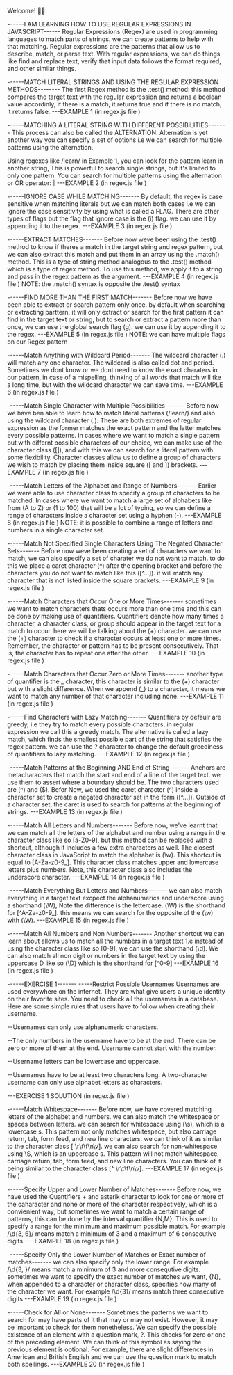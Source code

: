 Welcome! 👋😊

------I AM LEARNING HOW TO USE REGULAR EXPRESSIONS IN JAVASCRIPT------
Regular Expressions (Regex) are used in programming languages to match parts of strings. we can create patterns to help with that matching. Regular expressions are the patterns that allow us to describe, match, or parse text. With regular expressions, we can do things like find and replace text, verify that input data follows the format required, and other similar things.

------MATCH LITERAL STRINGS AND USING THE REGULAR EXPRESSION METHODS--------
The first Regex method is the .test() method: this method compares the target text with the regular expression and returns a boolean value accordinly, if there is a match, it returns true and if there is no match, it returns false.
---EXAMPLE 1 (in regex.js file )

------MATCHING A LITERAL STRING WITH DIFFERENT POSSIBILITIES-------
This process can also be called the ALTERNATION. Alternation is yet another way you can specify a set of options i.e we can search for multiple patterns using the alternation.

Using regexes like /learn/ in Example 1, you can look for the pattern learn in another string, This is powerful to search single strings, but it's limited to only one pattern. You can search for multiple patterns using the alternation or OR operator: |
---EXAMPLE 2 (in regex.js file )

------IGNORE CASE WHILE MATCHING-------
By default, the regex is case sensitive when matching literals but we can match both cases i.e we can ignore the case sensitivity by using what is called a FLAG. There are other types of flags but the flag that ignore case is the (i) flag. we can use it by appending it to the regex.
---EXAMPLE 3 (in regex.js file )

------EXTRACT MATCHES-------
Before now weve been using the .test() method to know if theres a match in the target string and regex pattern, but we can also extract this match and put them in an array using the .match() method. This is a type of string method analogous to the .test() method which is a type of regex method. To use this method, we apply it to a string and pass in the regex pattern as the argument.
---EXAMPLE 4 (in regex.js file )
NOTE: the .match() syntax is opposite the .test() syntax

------FIND MORE THAN THE FIRST MATCH-------
Before now we have been able to extract or search pattern only once. by default when searching or extracting parttern, it will only extract or search for the first pattern it can find in the target text or string, but to search or extract a pattern more than once, we can use the global search flag (g). we can use it by appending it to the regex.
---EXAMPLE 5 (in regex.js file )
NOTE: we can have multiple flags on our Regex pattern

------Match Anything with Wildcard Period-------
The wildcard character (.) will match any one character. The wildcard is also called dot and period. Sometimes we dont know or we dont need to know the exact charaters in our pattern, in case of a mispelling, thinking of all words that match will tke a long time, but with the wildcard character we can save time.
---EXAMPLE 6 (in regex.js file )

------Match Single Character with Multiple Possibilities-------
Before now we have ben able to learn how to match literal patterns (/learn/) and also using the wildcard character (.). These are both extremes of regular expression as the former matches the exact pattern and the latter matches every possible patterns. in cases where we want to match a single pattern but with differnt possible characters of our choice, we can make use of the character class ([]), and with this we can search for a literal pattern with some flexibility. Character classes allow us to define a group of characters we wish to match by placing them inside square ([ and ]) brackets.
---EXAMPLE 7 (in regex.js file )

------Match Letters of the Alphabet and Range of Numbers-------
Earlier we were able to use character class to specify a group of characters to be matched. In cases where we want to match a large set of alphabets like from (A to Z) or (1 to 100) that will be a lot of typing, so we can define a range of characters inside a character set using a hyphen (-).
---EXAMPLE 8 (in regex.js file )
NOTE: it is possible to combine a range of letters and numbers in a single character set.

------Match Not Specified Single Characters Using The Negated Character Sets-------
Before now weve been creating a set of characters we want to match, we can also specify a set of charater we do not want to match. to do this we place a caret character (^) after the opening bracket and before the characters you do not want to match like this ([^...]). it will match any character that is not listed inside the square brackets.
---EXAMPLE 9 (in regex.js file )

------Match Characters that Occur One or More Times-------
sometimes we want to match characters thats occurs more than one time and this can be done by making use of quantifiers. Quantifiers denote how many times a character, a character class, or group should appear in the target text for a match to occur. here we will be talking about the (+) character. we can use the (+) character to check if a character occurs at least one or more times. Remember, the character or pattern has to be present consecutively. That is, the character has to repeat one after the other.
---EXAMPLE 10 (in regex.js file )

------Match Characters that Occur Zero or More Times-------
another type of quantifier is the _ character, this character is similar to the (+) character but with a slight difference. When we append (_) to a character, it means we want to match any number of that character including none.
---EXAMPLE 11 (in regex.js file )

------Find Characters with Lazy Matching-------
Quantifiers by defaulr are greedy, i.e they try to match every possible characters, in regular expression we call this a greedy match. The alternative is called a lazy match, which finds the smallest possible part of the string that satisfies the regex pattern. we can use the ? character to change the default greediness of quantifiers to lazy matching.
---EXAMPLE 12 (in regex.js file )

------Match Patterns at the Beginning AND End of String-------
Anchors are metacharacters that match the start and end of a line of the target text. we use them to assert where a boundary should be.
The two characters used are (^) and ($).
Befor Now, we used the caret character (^) inside a character set to create a negated character set in the form ([^...]). Outside of a character set, the caret is used to search for patterns at the beginning of strings.
---EXAMPLE 13 (in regex.js file )

------Match All Letters and Numbers-------
Before now, we've learnt that we can match all the letters of the alphabet and number using a range in the character class like so [a-Z0-9], but this method can be replaced with a shortcut, although it includes a few extra characters as well. The closest character class in JavaScript to match the alphabet is (\w). This shortcut is equal to [A-Za-z0-9_]. This character class matches upper and lowercase letters plus numbers. Note, this character class also includes the underscore character.
---EXAMPLE 14 (in regex.js file )

------Match Everything But Letters and Numbers-------
we can also match everything in a target text excpect the alphanumerics and underscore using a shorthand (\W), Note the difference is the lettercase. (\W) is the shorthand for [^A-Za-z0-9_]. this means we can search for the opposite of the (\w) with (\W).
---EXAMPLE 15 (in regex.js file )

------Match All Numbers and Non Numbers-------
Another shortcut we can learn about allows us to match all the numbers in a target text 1.e instead of using the character class like so [0-9], we can use the shorthand (\d). We can also match all non digit or numbers in the target text by using the uppercase D like so (\D) which is the shorthand for [^0-9]
---EXAMPLE 16 (in regex.js file )

------EXERCISE 1-------
-----Restrict Possible Usernames
Usernames are used everywhere on the internet. They are what give users a unique identity on their favorite sites.
You need to check all the usernames in a database. Here are some simple rules that users have to follow when creating their username.

--Usernames can only use alphanumeric characters.

--The only numbers in the username have to be at the end. There can be zero or more of them at the end. Username cannot start with the number.

--Username letters can be lowercase and uppercase.

--Usernames have to be at least two characters long. A two-character username can only use alphabet letters as characters.

---EXERCISE 1 SOLUTION (in regex.js file )

------Match Whitespace-------
Before now, we have covered matching letters of the alphabet and numbers. we can also match the whitespace or spaces between letters.
we can search for whitespace using (\s), which is a lowercase s. This pattern not only matches whitespace, but also carriage return, tab, form feed, and new line characters. we can think of it as similar to the character class [ \r\t\f\n\v]. we can also search for non-whitespace using \S, which is an uppercase s. This pattern will not match whitespace, carriage return, tab, form feed, and new line characters. You can think of it being similar to the character class [^ \r\t\f\n\v].
---EXAMPLE 17 (in regex.js file )

------Specify Upper and Lower Number of Matches-------
Before now, we have used the Quantifiers + and asterik character to look for one or more of the caharacter and none or more of the character respectively, which is a convienient way, but sometimes we want to match a certain range of patterns, this can be done by the interval quantifier {N,M}. This is used to specify a range for the minimum and maximum possible match. For example /\d{3, 6}/ means match a minimum of 3 and a maximum of 6 consecutive digits.
---EXAMPLE 18 (in regex.js file )

------Specify Only the Lower Number of Matches or Exact number of matches-------
we can also specify only the lower range. For example /\d{3, }/ means match a minimum of 3 and more consequtive digits. sometimes we want to specify the exact number of matches we want, {N}, when appended to a character or character class, specifies how many of the character we want. For example /\d{3}/ means match three consecutive digits
---EXAMPLE 19 (in regex.js file )

------Check for All or None-------
Sometimes the patterns we want to search for may have parts of it that may or may not exist. However, it may be important to check for them nonetheless.
We can specify the possible existence of an element with a question mark, ?. This checks for zero or one of the preceding element. We can think of this symbol as saying the previous element is optional.
For example, there are slight differences in American and British English and we can use the question mark to match both spellings.
---EXAMPLE 20 (in regex.js file )
